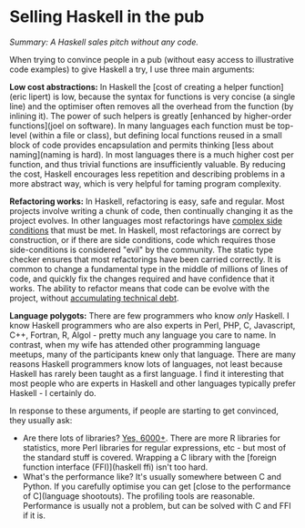 # Selling Haskell in the pub

_Summary: A Haskell sales pitch without any code._

When trying to convince people in a pub (without easy access to illustrative code examples) to give Haskell a try, I use three main arguments:

**Low cost abstractions:** In Haskell the [cost of creating a helper function](eric lipert) is low, because the syntax for functions is very concise (a single line) and the optimiser often removes all the overhead from the function (by inlining it). The power of such helpers is greatly [enhanced by higher-order functions](joel on software). In many languages each function must be top-level (within a file or class), but defining local functions reused in a small block of code provides encapsulation and permits thinking [less about naming](naming is hard). In most languages there is a much higher cost per function, and thus trivial functions are insufficiently valuable. By reducing the cost, Haskell encourages less repetition and describing problems in a more abstract way, which is very helpful for taming program complexity.

**Refactoring works:** In Haskell, refactoring is easy, safe and regular. Most projects involve writing a chunk of code, then continually changing it as the project evolves. In other languages most refactorings have [complex side conditions](eric) that must be met. In Haskell, most refactorings are correct by construction, or if there are side conditions, code which requires those side-conditions is considered "evil" by the community. The static type checker ensures that most refactorings have been carried correctly. It is common to change a fundamental type in the middle of millions of lines of code, and quickly fix the changes required and have confidence that it works. The ability to refactor means that code can be evolve with the project, without [accumulating technical debt](someone).

**Language polygots:** There are few programmers who know _only_ Haskell. I know Haskell programmers who are also experts in Perl, PHP, C, Javascript, C++, Fortran, R, Algol - pretty much any language you care to name. In contrast, when my wife has attended other programming language meetups, many of the participants knew only that language. There are many reasons Haskell programmers know lots of languages, not least because Haskell has rarely been taught as a first language. I find it interesting that most people who are experts in Haskell and other languages typically prefer Haskell - I certainly do.

In response to these arguments, if people are starting to get convinced, they usually ask:

* Are there lots of libraries? [Yes, 6000+](hackage). There are more R libraries for statistics, more Perl libraries for regular expressions, etc - but most of the standard stuff is covered. Wrapping a C library with the [foreign function interface (FFI)](haskell ffi) isn't too hard.
* What's the performance like? It's usually somewhere between C and Python. If you carefully optimise you can get [close to the performance of C](language shootouts). The profiling tools are reasonable. Performance is usually not a problem, but can be solved with C and FFI if it is.
